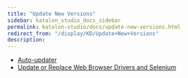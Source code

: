 ```yaml
---
title: "Update New Versions" 
sidebar: katalon_studio_docs_sidebar
permalink: katalon-studio/docs/update-new-versions.html 
redirect_from: "/display/KD/Update+New+Versions" 
description: 
---
```

*   [Auto-updater](/display/KD/Auto-updater)
*   [Update or Replace Web Browser Drivers and Selenium](/display/KD/Update+or+Replace+Web+Browser+Drivers+and+Selenium)